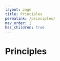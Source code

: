 ```yaml
---
layout: page
title: Principles
permalink: /principles/
nav_order: 2
has_children: true
---
```


# Principles
